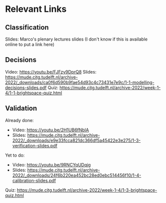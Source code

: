 # Relevant Links

## Classification

Slides: Marco's plenary lectures slides (I don't know if this is available online to put a link here)

## Decisions

Video: https://youtu.be/FJFzy9DprQ8
Slides: https://mude.citg.tudelft.nl/archive-2022/_downloads/ca0f6d590b9fae54d93c4c73431e7e9c/1-1-modelling-decisions-slides.pdf
Quiz: https://mude.citg.tudelft.nl/archive-2022/week-1-4/1-1-brightspace-quiz.html

## Validation

Already done:
- Video: https://youtu.be/2H1UB6fNbIA
- Slides: https://mude.citg.tudelft.nl/archive-2022/_downloads/e9e33fcca821dc366df5a45422e3e275/1-3-verification-slides.pdf

Yet to do:
- Video: https://youtu.be/9RNCYqUDqjg
- Slides: https://mude.citg.tudelft.nl/archive-2022/_downloads/24f6b220ea452bc28ed0ebc514456f10/1-4-calibration-slides.pdf

Quiz: https://mude.citg.tudelft.nl/archive-2022/week-1-4/1-3-brightspace-quiz.html